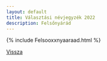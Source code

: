 ```yaml
---
layout: default
title: Választási névjegyzék 2022
description: Felsőnyárád
---
```


{% include Felsooxxnyaaraad.html %}

[Vissza](./)